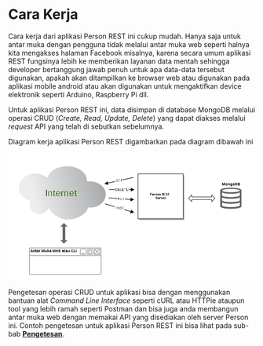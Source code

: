 # Cara Kerja

Cara kerja dari aplikasi Person REST ini cukup mudah. Hanya saja untuk antar muka dengan pengguna tidak melalui antar muka web seperti halnya kita mengakses halaman Facebook misalnya, karena secara umum aplikasi REST fungsinya lebih ke memberikan layanan data mentah sehingga developer bertanggung jawab penuh untuk apa data-data tersebut digunakan, apakah akan ditampilkan ke browser web atau digunakan pada aplikasi mobile android atau akan digunakan untuk mengaktifkan device elektronik seperti Arduino, Raspberry Pi dll.

Untuk aplikasi Person REST ini, data disimpan di database MongoDB melalui operasi CRUD \(_Create, Read, Update, Delete_\) yang dapat diakses melalui _request_ API yang telah di sebutkan sebelumnya.

Diagram kerja aplikasi Person REST digambarkan pada diagram dibawah ini

![](../.gitbook/assets/persons-rest-diagram.png)

Pengetesan operasi CRUD untuk aplikasi bisa dengan menggunakan bantuan alat _Command Line Interface_ seperti cURL atau HTTPie ataupun tool yang lebih ramah seperti Postman dan bisa juga anda membangun antar muka web dengan memakai API yang disediakan oleh server Person ini. Contoh pengetesan untuk aplikasi Person REST ini bisa lihat pada sub-bab [**Pengetesan**](testing.md).

